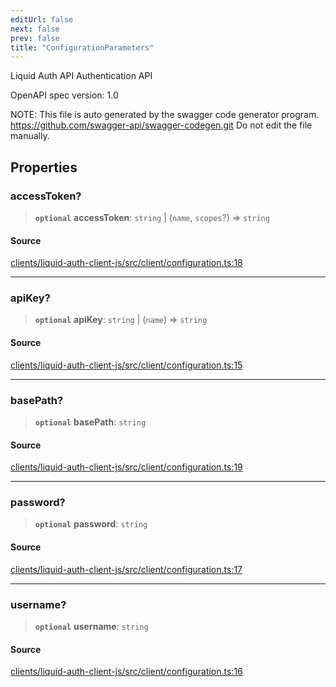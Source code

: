 ```yaml
---
editUrl: false
next: false
prev: false
title: "ConfigurationParameters"
---
```


Liquid Auth API
Authentication API

OpenAPI spec version: 1.0

NOTE: This file is auto generated by the swagger code generator program.
https://github.com/swagger-api/swagger-codegen.git
Do not edit the file manually.

## Properties

### accessToken?

> **`optional`** **accessToken**: `string` \| (`name`, `scopes`?) => `string`

#### Source

[clients/liquid-auth-client-js/src/client/configuration.ts:18](https://github.com/algorandfoundation/liquid-auth/blob/8878aa0007608386baa019f80c46f90dd8baec70/clients/liquid-auth-client-js/src/client/configuration.ts#L18)

***

### apiKey?

> **`optional`** **apiKey**: `string` \| (`name`) => `string`

#### Source

[clients/liquid-auth-client-js/src/client/configuration.ts:15](https://github.com/algorandfoundation/liquid-auth/blob/8878aa0007608386baa019f80c46f90dd8baec70/clients/liquid-auth-client-js/src/client/configuration.ts#L15)

***

### basePath?

> **`optional`** **basePath**: `string`

#### Source

[clients/liquid-auth-client-js/src/client/configuration.ts:19](https://github.com/algorandfoundation/liquid-auth/blob/8878aa0007608386baa019f80c46f90dd8baec70/clients/liquid-auth-client-js/src/client/configuration.ts#L19)

***

### password?

> **`optional`** **password**: `string`

#### Source

[clients/liquid-auth-client-js/src/client/configuration.ts:17](https://github.com/algorandfoundation/liquid-auth/blob/8878aa0007608386baa019f80c46f90dd8baec70/clients/liquid-auth-client-js/src/client/configuration.ts#L17)

***

### username?

> **`optional`** **username**: `string`

#### Source

[clients/liquid-auth-client-js/src/client/configuration.ts:16](https://github.com/algorandfoundation/liquid-auth/blob/8878aa0007608386baa019f80c46f90dd8baec70/clients/liquid-auth-client-js/src/client/configuration.ts#L16)
